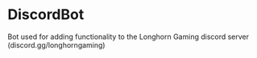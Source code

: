 # DiscordBot
Bot used for adding functionality to the Longhorn Gaming discord server (discord.gg/longhorngaming)
